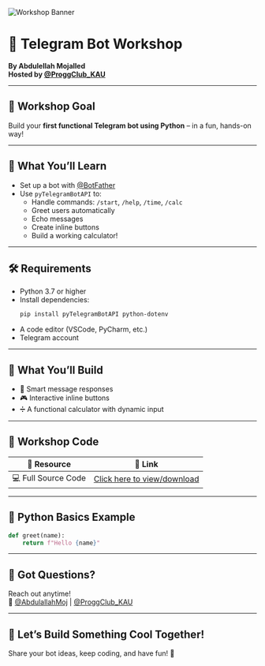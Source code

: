 ![Workshop Banner](Readmefiles/telegram-bot-workshop-banner.png)

# 🤖 Telegram Bot Workshop

**By Abdulellah Mojalled**  
**Hosted by [@ProggClub_KAU](https://x.com/proggclub_kau)**

---

## 🚀 Workshop Goal

Build your **first functional Telegram bot using Python** – in a fun, hands-on way!

---

## 🔧 What You’ll Learn

- Set up a bot with [@BotFather](https://t.me/BotFather)  
- Use `pyTelegramBotAPI` to:
  - Handle commands: `/start`, `/help`, `/time`, `/calc`
  - Greet users automatically
  - Echo messages
  - Create inline buttons
  - Build a working calculator!

---

## 🛠 Requirements

- Python 3.7 or higher
- Install dependencies:
  ```bash
  pip install pyTelegramBotAPI python-dotenv
  ```
- A code editor (VSCode, PyCharm, etc.)
- Telegram account

---

## 🧠 What You’ll Build

- 💬 Smart message responses  
- 🎮 Interactive inline buttons  
- ➗ A functional calculator with dynamic input

---

## 📝 Workshop Code

| 📁 **Resource**      | 🔗 **Link** |
|---------------------|-------------|
| 💻 Full Source Code | [Click here to view/download](https://drive.google.com/file/d/1PQQYzFxdpD8wxVzLclpSIfHANglwJhe6/view?usp=sharing) |

---

## 🐍 Python Basics Example

```python
def greet(name):
    return f"Hello {name}"
```

---

## 💬 Got Questions?

Reach out anytime!  
📢 [@AbdulallahMoj](https://x.com/abdulellahmoj) | [@ProggClub_KAU](https://x.com/proggclub_kau)

---

## 🌟 Let’s Build Something Cool Together!

Share your bot ideas, keep coding, and have fun! 🚀
